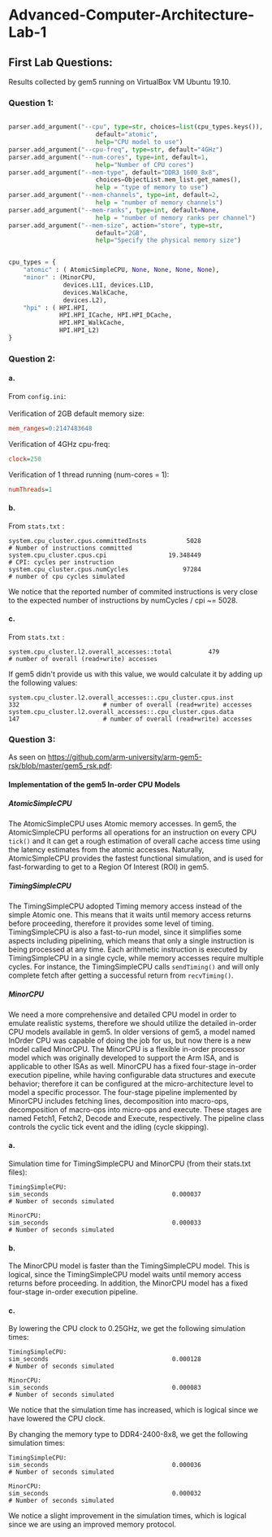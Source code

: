 # Advanced-Computer-Architecture-Lab-1

## First Lab Questions:

Results collected by gem5 running on VirtualBox VM Ubuntu 19.10.
 


### Question 1:
```python

parser.add_argument("--cpu", type=str, choices=list(cpu_types.keys()),
                        default="atomic",
                        help="CPU model to use")
parser.add_argument("--cpu-freq", type=str, default="4GHz")
parser.add_argument("--num-cores", type=int, default=1,
                        help="Number of CPU cores")
parser.add_argument("--mem-type", default="DDR3_1600_8x8",
                        choices=ObjectList.mem_list.get_names(),
                        help = "type of memory to use")
parser.add_argument("--mem-channels", type=int, default=2,
                        help = "number of memory channels")
parser.add_argument("--mem-ranks", type=int, default=None,
                        help = "number of memory ranks per channel")
parser.add_argument("--mem-size", action="store", type=str,
                        default="2GB",
                        help="Specify the physical memory size")


cpu_types = {
    "atomic" : ( AtomicSimpleCPU, None, None, None, None),
    "minor" : (MinorCPU,
               devices.L1I, devices.L1D,
               devices.WalkCache,
               devices.L2),
    "hpi" : ( HPI.HPI,
              HPI.HPI_ICache, HPI.HPI_DCache,
              HPI.HPI_WalkCache,
              HPI.HPI_L2)
}
```



### Question 2:

#### a.
From ```config.ini```:
<br/>
<br/>
Verification of 2GB default memory size:
```ini
mem_ranges=0:2147483648
```
Verification of 4GHz cpu-freq:
```ini
clock=250
```
Verification of 1 thread running (num-cores = 1):
```ini
numThreads=1
```

#### b.
From ```stats.txt``` :
```tsv
system.cpu_cluster.cpus.committedInsts           5028                       # Number of instructions committed
system.cpu_cluster.cpus.cpi                 19.348449                       # CPI: cycles per instruction
system.cpu_cluster.cpus.numCycles               97284                       # number of cpu cycles simulated
```
We notice that the reported number of commited instructions is very close to the expected number of instructions by numCycles / cpi ~= 5028.
#### c.
From ```stats.txt``` :
```tsv
system.cpu_cluster.l2.overall_accesses::total          479                       # number of overall (read+write) accesses
```
If gem5 didn't provide us with this value, we would calculate it by adding up the following values:
```tsv
system.cpu_cluster.l2.overall_accesses::.cpu_cluster.cpus.inst          332                       # number of overall (read+write) accesses
system.cpu_cluster.l2.overall_accesses::.cpu_cluster.cpus.data          147                       # number of overall (read+write) accesses
```



### Question 3:

As seen on https://github.com/arm-university/arm-gem5-rsk/blob/master/gem5_rsk.pdf:


#### Implementation of the gem5 In-order CPU Models


##### AtomicSimpleCPU
The AtomicSimpleCPU uses Atomic memory accesses. In gem5, the AtomicSimpleCPU performs all operations for an instruction on every CPU ```tick()``` and it can get a rough estimation of overall cache access time using the latency estimates from the atomic accesses. Naturally, AtomicSimpleCPU provides the fastest functional simulation, and is used for fast-forwarding to get to a Region Of Interest (ROI) in gem5.

##### TimingSimpleCPU
The TimingSimpleCPU adopted Timing memory access instead of the simple Atomic one. This means that it waits until memory access returns before proceeding, therefore it provides some level of timing. TimingSimpleCPU is also a fast-to-run model, since it simplifies some aspects including pipelining, which means that only a single instruction is being processed at any time. Each arithmetic instruction is executed by TimingSimpleCPU in a single cycle, while memory accesses require multiple cycles. For instance, the TimingSimpleCPU calls ```sendTiming()``` and will only complete fetch after getting a successful return from ```recvTiming()```.

##### MinorCPU
We need a more comprehensive and detailed CPU model in order to emulate realistic systems, therefore we should utilize the detailed in-order CPU models available in gem5. In older versions of gem5, a model named InOrder CPU was capable of doing the job for us, but now there is a new model called MinorCPU.  The MinorCPU is a flexible in-order processor model which was originally developed to support the Arm ISA, and is applicable to other ISAs as well. MinorCPU has a fixed four-stage in-order execution pipeline, while having configurable data structures and execute behavior; therefore it can be configured at the micro-architecture level to model a specific processor.  The four-stage pipeline implemented by MinorCPU includes fetching lines, decomposition into macro-ops, decomposition of macro-ops into micro-ops and execute. These stages are named Fetch1, Fetch2, Decode and Execute, respectively. The pipeline class controls the cyclic tick event and the idling (cycle skipping).

#### a.
Simulation time for TimingSimpleCPU and MinorCPU (from their stats.txt files):
```tsv
TimingSimpleCPU:
sim_seconds                                  0.000037                       # Number of seconds simulated
```
```tsv
MinorCPU:
sim_seconds                                  0.000033                       # Number of seconds simulated
```
#### b.
The MinorCPU model is faster than the TimingSimpleCPU model. This is logical, since the TimingSimpleCPU model waits until memory access returns before proceeding. In addition, the MinorCPU model has a fixed four-stage in-order execution pipeline.

#### c.
By lowering the CPU clock to 0.25GHz, we get the following simulation times:
```tsv
TimingSimpleCPU:
sim_seconds                                  0.000128                       # Number of seconds simulated
```
```tsv
MinorCPU:
sim_seconds                                  0.000083                       # Number of seconds simulated
```
We notice that the simulation time has increased, which is logical since we have lowered the CPU clock.




By changing the memory type to DDR4-2400-8x8, we get the following simulation times:
```tsv
TimingSimpleCPU:
sim_seconds                                  0.000036                       # Number of seconds simulated
```
```tsv
MinorCPU:
sim_seconds                                  0.000032                       # Number of seconds simulated
```
We notice a slight improvement in the simulation times, which is logical since we are using an improved memory protocol.
